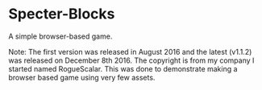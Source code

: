 # Specter-Blocks
A simple browser-based game.

Note: The first version was released in August 2016 and the latest (v1.1.2) was released on December 8th 2016. The copyright is from my company I started named RogueScalar. This was done to demonstrate making a browser based game using very few assets.
